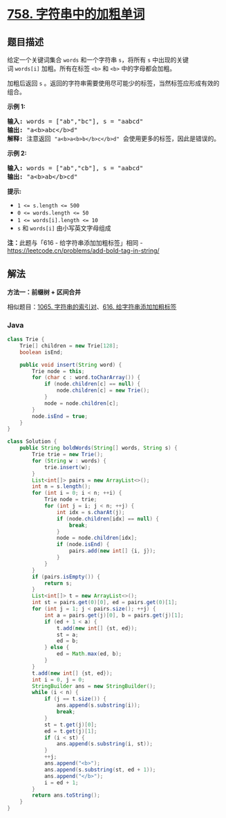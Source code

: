 # [758. 字符串中的加粗单词](https://leetcode.cn/problems/bold-words-in-string)

## 题目描述

<p>给定一个关键词集合&nbsp;<code>words</code> 和一个字符串&nbsp;<code>s</code>，将所有 <code>s</code> 中出现的关键词&nbsp;<code>words[i]</code>&nbsp;加粗。所有在标签&nbsp;<code>&lt;b&gt;</code>&nbsp;和&nbsp;<code>&lt;b&gt;</code>&nbsp;中的字母都会加粗。</p>

<p>加粗后返回 <code>s</code> 。返回的字符串需要使用尽可能少的标签，当然标签应形成有效的组合。</p>

<p><strong>示例 1:</strong></p>

<pre>
<strong>输入:</strong> words = ["ab","bc"], s = "aabcd"
<strong>输出:</strong> "a&lt;b&gt;abc&lt;/b&gt;d"
<strong>解释: </strong>注意返回 <code>"a&lt;b&gt;a&lt;b&gt;b&lt;/b&gt;c&lt;/b&gt;d"</code> 会使用更多的标签，因此是错误的。
</pre>

<p><strong>示例 2:</strong></p>

<pre>
<strong>输入:</strong> words = ["ab","cb"], s = "aabcd"
<strong>输出:</strong> "a&lt;b&gt;ab&lt;/b&gt;cd"
</pre>

<p><strong>提示:</strong></p>

<ul>
	<li><code>1 &lt;= s.length &lt;= 500</code></li>
	<li><code>0 &lt;= words.length &lt;= 50</code></li>
	<li><code>1 &lt;= words[i].length &lt;= 10</code></li>
	<li><code>s</code>&nbsp;和&nbsp;<code>words[i]</code>&nbsp;由小写英文字母组成</li>
</ul>

<p><strong>注：</strong>此题与「616 - 给字符串添加加粗标签」相同 - <a href="https://leetcode.cn/problems/add-bold-tag-in-string/">https://leetcode.cn/problems/add-bold-tag-in-string/</a></p>

## 解法

**方法一：前缀树 + 区间合并**

相似题目：[1065. 字符串的索引对](/solution/1000-1099/1065.Index%20Pairs%20of%20a%20String/README.md)、[616. 给字符串添加加粗标签](/solution/0600-0699/0616.Add%20Bold%20Tag%20in%20String/README.md)

### **Java**

```java
class Trie {
    Trie[] children = new Trie[128];
    boolean isEnd;

    public void insert(String word) {
        Trie node = this;
        for (char c : word.toCharArray()) {
            if (node.children[c] == null) {
                node.children[c] = new Trie();
            }
            node = node.children[c];
        }
        node.isEnd = true;
    }
}

class Solution {
    public String boldWords(String[] words, String s) {
        Trie trie = new Trie();
        for (String w : words) {
            trie.insert(w);
        }
        List<int[]> pairs = new ArrayList<>();
        int n = s.length();
        for (int i = 0; i < n; ++i) {
            Trie node = trie;
            for (int j = i; j < n; ++j) {
                int idx = s.charAt(j);
                if (node.children[idx] == null) {
                    break;
                }
                node = node.children[idx];
                if (node.isEnd) {
                    pairs.add(new int[] {i, j});
                }
            }
        }
        if (pairs.isEmpty()) {
            return s;
        }
        List<int[]> t = new ArrayList<>();
        int st = pairs.get(0)[0], ed = pairs.get(0)[1];
        for (int j = 1; j < pairs.size(); ++j) {
            int a = pairs.get(j)[0], b = pairs.get(j)[1];
            if (ed + 1 < a) {
                t.add(new int[] {st, ed});
                st = a;
                ed = b;
            } else {
                ed = Math.max(ed, b);
            }
        }
        t.add(new int[] {st, ed});
        int i = 0, j = 0;
        StringBuilder ans = new StringBuilder();
        while (i < n) {
            if (j == t.size()) {
                ans.append(s.substring(i));
                break;
            }
            st = t.get(j)[0];
            ed = t.get(j)[1];
            if (i < st) {
                ans.append(s.substring(i, st));
            }
            ++j;
            ans.append("<b>");
            ans.append(s.substring(st, ed + 1));
            ans.append("</b>");
            i = ed + 1;
        }
        return ans.toString();
    }
}
```
